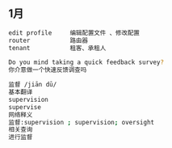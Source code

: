 ## 1月
```bash
edit profile     编辑配置文件 、修改配置
router           路由器
tenant           租客、承租人
```

```bash
Do you mind taking a quick feedback survey?
你介意做一个快速反馈调查吗
```
```bash
监督 /jiān dū/
基本翻译
supervision
supervise
网络释义
监督:supervision ; supervision; oversight
相关查询
进行监督
```
